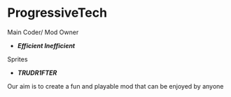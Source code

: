 # ProgressiveTech

Main Coder/ Mod Owner
- *__Efficient Inefficient__*

Sprites
- *__TRUDR1FTER__*

Our aim is to create a fun and playable mod that can be enjoyed by anyone
